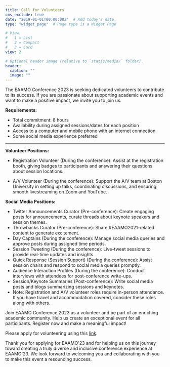 ```yaml
---
title: Call for Volunteers
cms_exclude: true
date: "2019-01-01T00:00:00Z"  # Add today's date.
type: "widget_page"  # Page type is a Widget Page

# View.
#   1 = List
#   2 = Compact
#   3 = Card
view: 2

# Optional header image (relative to `static/media/` folder).
header:
  caption: ""
  image: ""
---
```


The EAAMO Conference 2023 is seeking dedicated volunteers to contribute to its success. If you are passionate about supporting academic events and want to make a positive impact, we invite you to join us.

**Requirements:**

- Total commitment: 8 hours
- Availability during assigned sessions/dates for each position
- Access to a computer and mobile phone with an internet connection
- Some social media experience preferred

- - -

**Volunteer Positions:**

- Registration Volunteer (During the conference): Assist at the registration booth, giving badges to participants and answering their questions about session locations.

- A/V Volunteer (During the conference): Support the A/V team at Boston University in setting up talks, coordinating discussions, and ensuring smooth livestreaming on Zoom and YouTube.

**Social Media Positions:**

- Twitter Announcements Curator (Pre-conference): Create engaging posts for announcements, curate threads about keynote speakers and session themes.
- Throwbacks Curator (Pre-conference): Share #EAAMO2021-related content to generate excitement.
- Day Captains (During the conference): Manage social media queries and approve posts during assigned time periods.
- Session Tweeting (During the conference): Live-tweet sessions to provide real-time updates and insights.
- Quick Response (Session Support) (During the conference): Assist session chairs and respond to social media queries promptly.
- Audience Interaction Profiles (During the conference): Conduct interviews with attendees for post-conference write-ups.
- Session/Keynote Summaries (Post-conference): Write social media posts and blogs summarizing sessions and keynotes.
- Note: Registration and A/V volunteer roles require in-person attendance. If you have travel and accommodation covered, consider these roles along with others.

Join EAAMO Conference 2023 as a volunteer and be part of an enriching academic community. Help us create an exceptional event for all participants. Register now and make a meaningful impact!

Please apply for volunteering using this [link](https://docs.google.com/forms/d/e/1FAIpQLScbl8POKXDuzIrtgujEb0hYW84Fj15iTbTs3t8cMfuvdBAHfA/viewform).

Thank you for applying for EAAMO'23 and for helping us on this journey toward creating a truly diverse and inclusive conference experience at EAAMO'23. We look forward to welcoming you and collaborating with you to make this event a resounding success.